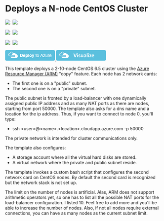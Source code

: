 # Deploys a N-node CentOS Cluster

<IMG SRC="https://azurequickstartsservice.blob.core.windows.net/badges/centos-2nics-lb-cluster/PublicLastTestDate.svg" />&nbsp;
<IMG SRC="https://azurequickstartsservice.blob.core.windows.net/badges/centos-2nics-lb-cluster/PublicDeployment.svg" />&nbsp;

<IMG SRC="https://azurequickstartsservice.blob.core.windows.net/badges/centos-2nics-lb-cluster/FairfaxLastTestDate.svg" />&nbsp;
<IMG SRC="https://azurequickstartsservice.blob.core.windows.net/badges/centos-2nics-lb-cluster/FairfaxDeployment.svg" />&nbsp;

<IMG SRC="https://azurequickstartsservice.blob.core.windows.net/badges/centos-2nics-lb-cluster/BestPracticeResult.svg" />&nbsp;
<IMG SRC="https://azurequickstartsservice.blob.core.windows.net/badges/centos-2nics-lb-cluster/CredScanResult.svg" />&nbsp;

<a href="https://portal.azure.com/#create/Microsoft.Template/uri/https%3A%2F%2Fraw.githubusercontent.com%2FAzure%2Fazure-quickstart-templates%2Fmaster%2Fcentos-2nics-lb-cluster%2Fazuredeploy.json" target="_blank">
    <img src="https://raw.githubusercontent.com/Azure/azure-quickstart-templates/master/1-CONTRIBUTION-GUIDE/images/deploytoazure.png"/>
</a>
<a href="http://armviz.io/#/?load=https%3A%2F%2Fraw.githubusercontent.com%2FAzure%2Fazure-quickstart-templates%2Fmaster%2Fcentos-2nics-lb-cluster%2Fazuredeploy.json" target="_blank">
  <img src="https://raw.githubusercontent.com/Azure/azure-quickstart-templates/master/1-CONTRIBUTION-GUIDE/images/visualizebutton.png"/>
</a>

This template deploys a 2-10-node CentOS 6.5 cluster using the [Azure Resource Manager (ARM)](https://azure.microsoft.com/en-us/documentation/articles/resource-group-overview/) "copy" feature. Each node has 2 network cards:

* The first one is on a "public" subnet.
* The second one is on a "private" subnet.

The public subnet is fronted by a load-balancer with one dynamically assigned public IP address and as many NAT ports as there are nodes, starting from port 50000.
The template also asks for a dns name and a location for the ip address.
Thus, if you want to connect to node 0, you'll type:

* ssh \<user\>@\<name\>.\<location\>.cloudapp.azure.com -p 50000

The private network is intended for cluster communications only.

The template also configures:

* A storage account where all the virtual hard disks are stored.
* A virtual network where the private and public subnet reside.

The template invokes a custom bash script that configures the second network card on CentOS nodes. By default the second card is recognized but the network stack is not set up.

The limit on the number of nodes is artificial. Alas, ARM does not support arithmetic operators yet, so one has to list all the possible NAT ports for the load-balancer configuration. I listed 10. Feel free to add more and you'll be able to increase the number of nodes. Also, if not all nodes require external connections, you can have as many nodes as the current subnet limit.

